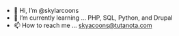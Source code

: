 - 👋 Hi, I’m @skylarcoons
- 🌱 I’m currently learning ... PHP, SQL, Python, and Drupal
- 📫 How to reach me ... skyacoons@tutanota.com

<!---
skylarcoons/skylarcoons is a ✨ special ✨ repository because its `README.md` (this file) appears on your GitHub profile.
You can click the Preview link to take a look at your changes.
--->
